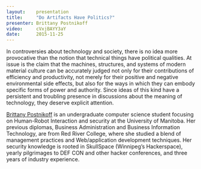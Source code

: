 ```yaml
---
layout:    presentation
title:     "Do Artifacts Have Politics?"
presenter: Brittany Postnikoff
video:     cVxjBAYY3aY
date:      2015-11-25
---
```


In controversies about technology and society, there is no idea more provocative than the notion that technical things have political qualities. At issue is the claim that the machines, structures, and systems of modern material culture can be accurately judged not only for their contributions of efficiency and productivity, not merely for their positive and negative environmental side effects, but also for the ways in which they can embody specific forms of power and authority. Since ideas of this kind have a persistent and troubling presence in discussions about the meaning of technology, they deserve explicit attention.

[Brittany Postnikoff](https://twitter.com/straithe) is an undergraduate computer science student focusing on Human-Robot Interaction and security at the University of Manitoba. Her previous diplomas, Business Administration and Business Information Technology, are from Red River College, where she studied a blend of management practices and Web/application development techniques. Her security knowledge is rooted in SkullSpace (Winnipeg’s Hackerspace), yearly pilgrimages to DEF CON and other hacker conferences, and three years of industry experience.
